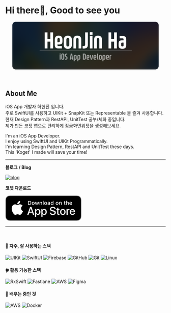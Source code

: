 
# Hi there👋, Good to see you

<p align=center >
<img src="assets/NameTag.png" height=150>
</p>

<br>

## About Me

iOS App 개발자 하헌진 입니다.   
주로 SwiftUI를 사용하고 UIKit + SnapKit 또는 Representable 을 즐겨 사용합니다.   
현재 Design Pattern과 RestAPI, UnitTest 공부/체화 중입니다.   
제가 만든 코젯 앱으로 편리하게 잠금화면위젯을 생성해보세요.   

I'm an iOS App Developer.   
I enjoy using SwiftUI and UIKit Programmatically.   
I'm learning Design Pattern, RestAPI and UnitTest these days.   
This 'Koget' I made will save your time!   

---
**블로그 / Blog**   

[![blog](https://img.shields.io/badge/heon.dev-white?style=for-the-badge&logo=tistory&logoColor=black)](https://blog.heon.dev)

**코젯 다운로드**   

[![AppStoreToKoget](assets/downloadToAppstore.svg)](https://apple.co/3SZORzd)

---
  
  <br>
  
#### 🌳 자주, 잘 사용하는 스택

![UIKit](https://img.shields.io/badge/UIKit-ffd02f?style=for-the-badge&logo=Swift&logoColor=white)
![SwiftUI](https://img.shields.io/badge/SwiftUI-0e48d0?style=for-the-badge&logo=Swift&logoColor=white)
![Firebase](https://img.shields.io/badge/Firebase-white?style=for-the-badge&logo=firebase&logoColor=FFCA28)
![GitHub](https://img.shields.io/badge/github-%23121011.svg?style=for-the-badge&logo=github&logoColor=white)
![Git](https://img.shields.io/badge/git-%23F05033.svg?style=for-the-badge&logo=git&logoColor=white)
![Linux](https://img.shields.io/badge/linux-000000?style=for-the-badge&logo=linux&logoColor=white)

#### 🍀 활용 가능한 스택

![RxSwift](https://img.shields.io/badge/RxSwift-B7178C?style=for-the-badge&logo=ReactiveX&logoColor=white)
![Fastlane](https://img.shields.io/badge/fastlane-03bfd8?style=for-the-badge&logo=fastlane&logoColor=white)
![AWS](https://img.shields.io/badge/aws-white?style=for-the-badge&logo=amazon-aws&logoColor=ff9900)
![Figma](https://img.shields.io/badge/figma-black?style=for-the-badge&logo=figma&logoColor=f24d1d)

#### 🌱 배우는 중인 것

![AWS](https://img.shields.io/badge/aws-white?style=for-the-badge&logo=amazon-aws&logoColor=ff9900)
![Docker](https://img.shields.io/badge/docker-FFFFFF?style=for-the-badge&logo=docker&logoColor=0db7ed)
  
